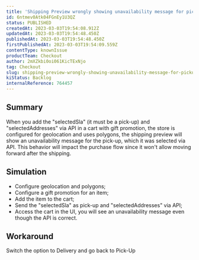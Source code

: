 ```yaml
---
title: 'Shipping Preview wrongly showing unavailability message for pick-up'
id: 6ntmev0Atk04FGnEy1U3QZ
status: PUBLISHED
createdAt: 2023-03-03T19:54:08.912Z
updatedAt: 2023-03-03T19:54:48.450Z
publishedAt: 2023-03-03T19:54:48.450Z
firstPublishedAt: 2023-03-03T19:54:09.559Z
contentType: knownIssue
productTeam: Checkout
author: 2mXZkbi0oi061KicTExNjo
tag: Checkout
slug: shipping-preview-wrongly-showing-unavailability-message-for-pickup
kiStatus: Backlog
internalReference: 764457
---
```


## Summary


When you add the "selectedSla" (it must be a pick-up) and "selectedAddresses" via API in a cart with gift promotion, the store is configured for geolocation and uses polygons, the shipping preview will show an unavailability message for the pick-up, which it was selected via API. This behavior will impact the purchase flow since it won't allow moving forward after the shipping.


##

## Simulation



- Configure geolocation and polygons;
- Configure a gift promotion for an item;
- Add the item to the cart;
- Send the "selectedSla" as pick-up and "selectedAddresses" via API;
- Access the cart in the UI, you will see an unavailability message even though the API is correct.


##

## Workaround


Switch the option to Delivery and go back to Pick-Up




